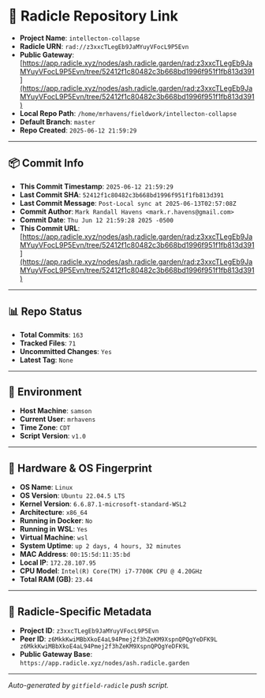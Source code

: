# 🔗 Radicle Repository Link

- **Project Name**: `intellecton-collapse`
- **Radicle URN**: `rad://z3xxcTLegEb9JaMYuyVFocL9P5Evn`
- **Public Gateway**: [https://app.radicle.xyz/nodes/ash.radicle.garden/rad:z3xxcTLegEb9JaMYuyVFocL9P5Evn/tree/52412f1c80482c3b668bd1996f951f1fb813d391](https://app.radicle.xyz/nodes/ash.radicle.garden/rad:z3xxcTLegEb9JaMYuyVFocL9P5Evn/tree/52412f1c80482c3b668bd1996f951f1fb813d391)
- **Local Repo Path**: `/home/mrhavens/fieldwork/intellecton-collapse`
- **Default Branch**: `master`
- **Repo Created**: `2025-06-12 21:59:29`

---

## 📦 Commit Info

- **This Commit Timestamp**: `2025-06-12 21:59:29`
- **Last Commit SHA**: `52412f1c80482c3b668bd1996f951f1fb813d391`
- **Last Commit Message**: `Post-Local sync at 2025-06-13T02:57:08Z`
- **Commit Author**: `Mark Randall Havens <mark.r.havens@gmail.com>`
- **Commit Date**: `Thu Jun 12 21:59:28 2025 -0500`
- **This Commit URL**: [https://app.radicle.xyz/nodes/ash.radicle.garden/rad:z3xxcTLegEb9JaMYuyVFocL9P5Evn/tree/52412f1c80482c3b668bd1996f951f1fb813d391](https://app.radicle.xyz/nodes/ash.radicle.garden/rad:z3xxcTLegEb9JaMYuyVFocL9P5Evn/tree/52412f1c80482c3b668bd1996f951f1fb813d391)

---

## 📊 Repo Status

- **Total Commits**: `163`
- **Tracked Files**: `71`
- **Uncommitted Changes**: `Yes`
- **Latest Tag**: `None`

---

## 🧭 Environment

- **Host Machine**: `samson`
- **Current User**: `mrhavens`
- **Time Zone**: `CDT`
- **Script Version**: `v1.0`

---

## 🧬 Hardware & OS Fingerprint

- **OS Name**: `Linux`
- **OS Version**: `Ubuntu 22.04.5 LTS`
- **Kernel Version**: `6.6.87.1-microsoft-standard-WSL2`
- **Architecture**: `x86_64`
- **Running in Docker**: `No`
- **Running in WSL**: `Yes`
- **Virtual Machine**: `wsl`
- **System Uptime**: `up 2 days, 4 hours, 32 minutes`
- **MAC Address**: `00:15:5d:11:35:bd`
- **Local IP**: `172.28.107.95`
- **CPU Model**: `Intel(R) Core(TM) i7-7700K CPU @ 4.20GHz`
- **Total RAM (GB)**: `23.44`

---

## 🌱 Radicle-Specific Metadata

- **Project ID**: `z3xxcTLegEb9JaMYuyVFocL9P5Evn`
- **Peer ID**: `z6MkkKwiMBbXkoE4aL94Pmej2f3hZeKM9XspnQPQgYeDFK9L
z6MkkKwiMBbXkoE4aL94Pmej2f3hZeKM9XspnQPQgYeDFK9L`
- **Public Gateway Base**: `https://app.radicle.xyz/nodes/ash.radicle.garden`

---

_Auto-generated by `gitfield-radicle` push script._
